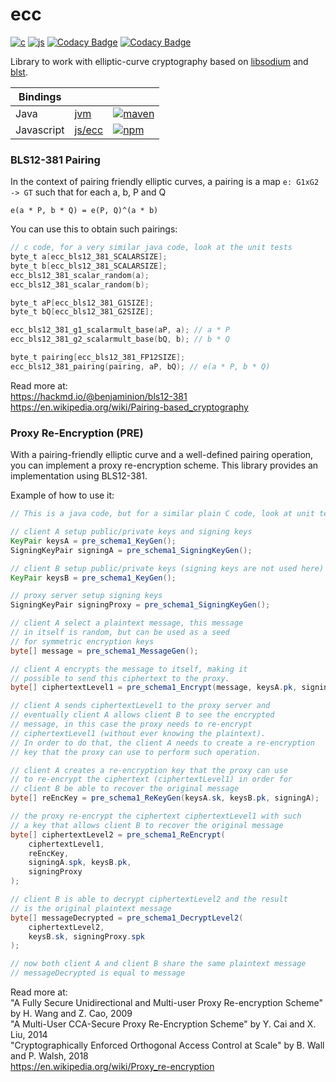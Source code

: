 # ecc

[![c](https://github.com/aldenml/ecc/actions/workflows/c.yml/badge.svg?branch=master)](https://github.com/aldenml/ecc/actions/workflows/c.yml)
[![js](https://github.com/aldenml/ecc/actions/workflows/js.yml/badge.svg?branch=master)](https://github.com/aldenml/ecc/actions/workflows/js.yml)
[![Codacy Badge](https://app.codacy.com/project/badge/Grade/5fac0b504c25497ca621938007bc1cf6)](https://app.codacy.com/gh/aldenml/ecc/dashboard)
[![Codacy Badge](https://app.codacy.com/project/badge/Coverage/5fac0b504c25497ca621938007bc1cf6)](https://www.codacy.com/gh/aldenml/ecc/dashboard)

Library to work with elliptic-curve cryptography based on [libsodium](https://github.com/jedisct1/libsodium)
and [blst](https://github.com/supranational/blst).

| Bindings |   |   |
|--------------------|---|---|
| Java               | [jvm](jvm) | [![maven](https://img.shields.io/maven-central/v/org.ssohub/ecc.svg?label=maven)](https://search.maven.org/search?q=g:%22org.ssohub%22%20AND%20a:%22ecc%22) |
| Javascript         | [js/ecc](js/ecc) | [![npm](https://img.shields.io/npm/v/@aldenml/ecc)](https://www.npmjs.com/package/@aldenml/ecc) |

### BLS12-381 Pairing

In the context of pairing friendly elliptic curves, a pairing is a map `e: G1xG2 -> GT` such
that for each a, b, P and Q
```
e(a * P, b * Q) = e(P, Q)^(a * b)
```
You can use this to obtain such pairings:
```c
// c code, for a very similar java code, look at the unit tests
byte_t a[ecc_bls12_381_SCALARSIZE];
byte_t b[ecc_bls12_381_SCALARSIZE];
ecc_bls12_381_scalar_random(a);
ecc_bls12_381_scalar_random(b);

byte_t aP[ecc_bls12_381_G1SIZE];
byte_t bQ[ecc_bls12_381_G2SIZE];

ecc_bls12_381_g1_scalarmult_base(aP, a); // a * P
ecc_bls12_381_g2_scalarmult_base(bQ, b); // b * Q

byte_t pairing[ecc_bls12_381_FP12SIZE];
ecc_bls12_381_pairing(pairing, aP, bQ); // e(a * P, b * Q)
```

Read more at:<br/>
https://hackmd.io/@benjaminion/bls12-381 <br/>
https://en.wikipedia.org/wiki/Pairing-based_cryptography

### Proxy Re-Encryption (PRE)

With a pairing-friendly elliptic curve and a well-defined pairing operation,
you can implement a proxy re-encryption scheme. This library provides an
implementation using BLS12-381.

Example of how to use it:
```java
// This is a java code, but for a similar plain C code, look at unit tests

// client A setup public/private keys and signing keys
KeyPair keysA = pre_schema1_KeyGen();
SigningKeyPair signingA = pre_schema1_SigningKeyGen();

// client B setup public/private keys (signing keys are not used here)
KeyPair keysB = pre_schema1_KeyGen();

// proxy server setup signing keys
SigningKeyPair signingProxy = pre_schema1_SigningKeyGen();

// client A select a plaintext message, this message
// in itself is random, but can be used as a seed
// for symmetric encryption keys
byte[] message = pre_schema1_MessageGen();

// client A encrypts the message to itself, making it
// possible to send this ciphertext to the proxy.
byte[] ciphertextLevel1 = pre_schema1_Encrypt(message, keysA.pk, signingA);

// client A sends ciphertextLevel1 to the proxy server and
// eventually client A allows client B to see the encrypted
// message, in this case the proxy needs to re-encrypt
// ciphertextLevel1 (without ever knowing the plaintext).
// In order to do that, the client A needs to create a re-encryption
// key that the proxy can use to perform such operation.

// client A creates a re-encryption key that the proxy can use
// to re-encrypt the ciphertext (ciphertextLevel1) in order for
// client B be able to recover the original message
byte[] reEncKey = pre_schema1_ReKeyGen(keysA.sk, keysB.pk, signingA);

// the proxy re-encrypt the ciphertext ciphertextLevel1 with such
// a key that allows client B to recover the original message
byte[] ciphertextLevel2 = pre_schema1_ReEncrypt(
    ciphertextLevel1,
    reEncKey,
    signingA.spk, keysB.pk,
    signingProxy
);

// client B is able to decrypt ciphertextLevel2 and the result
// is the original plaintext message
byte[] messageDecrypted = pre_schema1_DecryptLevel2(
    ciphertextLevel2,
    keysB.sk, signingProxy.spk
);

// now both client A and client B share the same plaintext message
// messageDecrypted is equal to message
```

Read more at:<br/>
"A Fully Secure Unidirectional and Multi-user Proxy Re-encryption Scheme" by H. Wang and Z. Cao, 2009 <br/>
"A Multi-User CCA-Secure Proxy Re-Encryption Scheme" by Y. Cai and X. Liu, 2014 <br/>
"Cryptographically Enforced Orthogonal Access Control at Scale" by B. Wall and P. Walsh, 2018 <br/>
https://en.wikipedia.org/wiki/Proxy_re-encryption
